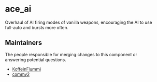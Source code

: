 ace_ai
======

Overhaul of AI firing modes of vanilla weapons, encouraging the AI to use full-auto and bursts more often.


## Maintainers

The people responsible for merging changes to this component or answering potential questions.

- [KoffeinFlummi](https://github.com/KoffeinFlummi)
- [commy2](https://github.com/commy2)
